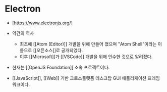 # Electron

- [https://www.electronjs.org/]

- 약간의 역사
  - 최초에 [[Atom (Editor)]] 개발을 위해 만들어 졌으며 "Atom Shell"이라는 이름으로 [[오픈소스]]로 공개되었다.
  - 이후 [[Microsoft]]가 [[VSCode]] 개발을 위해 인수한 것으로 알려졌다.

- 현재는 [[OpenJS Foundation]] 소속 프로젝트이다.

- [[JavaScript]], [[Web]] 기반 크로스플랫폼 데스크탑 GUI 애플리케이션 프레임워크이다.
